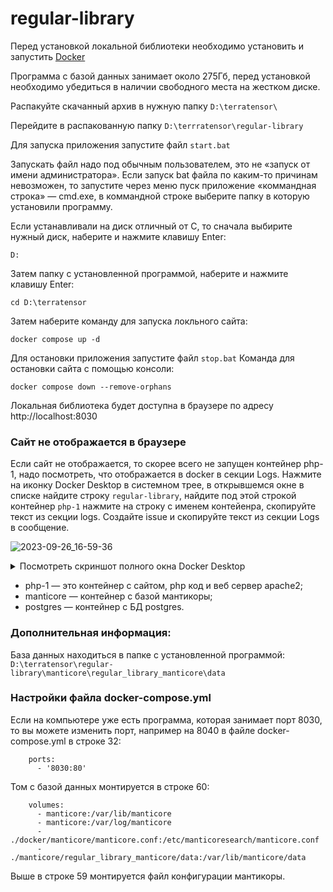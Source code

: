 # regular-library


Перед установкой локальной библиотеки необходимо установить и запустить [Docker](https://desktop.docker.com/win/main/amd64/Docker%20Desktop%20Installer.exe?utm_source=docker&utm_medium=webreferral&utm_campaign=dd-smartbutton&utm_location=module)

Программа с базой данных занимает около 275Гб, перед установкой необходимо убедиться в наличии свободного места на жестком диске.

Распакуйте скачанный архив в нужную папку `D:\terratensor\`

Перейдите в распакованную папку `D:\terrratensor\regular-library`

Для запуска приложения запустите файл `start.bat`

Запускать файл надо под обычным пользователем, это не «запуск от имени администратора».
Если запуск bat файла по каким-то причинам невозможен, то запустите через меню пуск приложение «коммандная строка» — cmd.exe, в коммандной строке выберите папку в которую установили программу.

Если устанавливали на диск отличный от C, то сначала выбирите нужный диск, наберите и нажмите клавишу Enter:
```
D:
```
Затем папку с установленной программой, наберите и нажмите клавишу Enter:
```
cd D:\terratensor
```
Затем наберите команду для запуска локльного сайта:
```
docker compose up -d
```

Для остановки приложения запустите файл `stop.bat`
Команда для остановки сайта с помощью консоли:
```
docker compose down --remove-orphans
```

Локальная библиотека будет доступна в браузере по адресу http://localhost:8030

### Сайт не отображается в браузере

Если сайт не отображается, то скорее всего не запущен контейнер php-1, надо посмотреть, что отображается в docker в секции Logs.
Нажмите на иконку Docker Desktop в системном трее, в открывшемся окне в списке найдите строку `regular-library`, найдите под этой строкой контейнер `php-1` нажмите на строку с именем контейенра, скопируйте текст из секции logs.
Создайте issue и скопируйте текст из секции Logs в сообщение.

![2023-09-26_16-59-36](https://github.com/terratensor/book-parser/assets/10896447/556e19b8-632c-487d-aeec-4055a883fe80)

<details><summary>Посмотреть скриншот полного окна Docker Desktop</summary>
<p>

![2023-09-26_17-47-55](https://github.com/terratensor/regular-library/assets/10896447/066d9375-09a9-4cc2-a853-42bb25408a25)

</p>
</details>

- php-1 — это контейнер с сайтом, php код и веб сервер apache2;
- manticore — контейнер с базой мантикоры;
- postgres — контейнер с БД postgres.

### Дополнительная информация:
База данных находиться в папке с установленной программой: `D:\terratensor\regular-library\manticore\regular_library_manticore\data`

### Настройки файла docker-compose.yml

Если на компьютере уже есть программа, которая занимает порт 8030, то вы можете изменить порт, например на 8040 в файле docker-compose.yml в строке 32:
```
    ports:
      - '8030:80'
```

Том с базой данных монтируется в строке 60:

```
    volumes:
      - manticore:/var/lib/manticore
      - manticore:/var/log/manticore
      - ./docker/manticore/manticore.conf:/etc/manticoresearch/manticore.conf
      - ./manticore/regular_library_manticore/data:/var/lib/manticore/data
```

Выше в строке 59 монтируется файл конфигурации мантикоры. 
